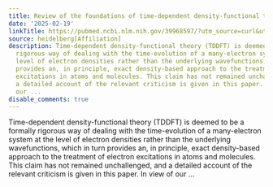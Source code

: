 ```yaml
---
title: Review of the foundations of time-dependent density-functional theory (TDDFT)
date: '2025-02-19'
linkTitle: https://pubmed.ncbi.nlm.nih.gov/39968597/?utm_source=curl&utm_medium=rss&utm_campaign=pubmed-2&utm_content=1FakS-2QOkCT8HsMOQP1bCRQ4YzyumYOmxmF0moLsQ3dFB1E9V&fc=20220326224207&ff=20250219171046&v=2.18.0.post9+e462414
source: heidelberg[Affiliation]
description: Time-dependent density-functional theory (TDDFT) is deemed to be a formally
  rigorous way of dealing with the time-evolution of a many-electron system at the
  level of electron densities rather than the underlying wavefunctions, which in turn
  provides an, in principle, exact density-based approach to the treatment of electron
  excitations in atoms and molecules. This claim has not remained unchallenged, and
  a detailed account of the relevant criticism is given in this paper. In view of
  our ...
disable_comments: true
---
```

Time-dependent density-functional theory (TDDFT) is deemed to be a formally rigorous way of dealing with the time-evolution of a many-electron system at the level of electron densities rather than the underlying wavefunctions, which in turn provides an, in principle, exact density-based approach to the treatment of electron excitations in atoms and molecules. This claim has not remained unchallenged, and a detailed account of the relevant criticism is given in this paper. In view of our ...